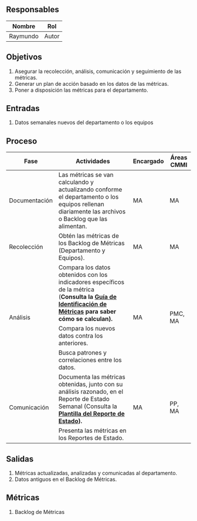 ## Responsables
Nombre     | Rol
-----------|------------------
Raymundo   | Autor

## Objetivos
1. Asegurar la recolección, análisis, comunicación y seguimiento de las métricas.
2. Generar un plan de acción basado en los datos de las métricas.
3. Poner a disposición las métricas para el departamento.

## Entradas
1. Datos semanales nuevos del departamento o los equipos 

## Proceso
<table>
  <thead>
    <tr>
      <th>Fase</th>
      <th>Actividades</th>
      <th>Encargado</th>
      <th>Áreas CMMI</th>
    </tr>
  </thead>
  <tbody>
    <tr>
      <td>Documentación</td>
      <td>Las métricas se van calculando y actualizando conforme el departamento o los equipos rellenan diariamente las archivos o Backlog que las alimentan. </td>
      <td>MA</td>
      <td>MA</td>
    </tr>
    <tr>
      <td>Recolección</td>
      <td>Obtén las métricas de los Backlog de Métricas (Departamento y Equipos). </td>
      <td>MA</td>
      <td>MA</td>
    </tr>
    <tr>
      <td rowspan="3">Análisis</td>
      <td>Compara los datos obtenidos con los indicadores específicos de la métrica 
      <br>(<strong>Consulta la <a href="">Guía de Identificación de Métricas<strong></a> para saber cómo se calculan).</strong></td>
      <td rowspan="3">MA</td>
      <td rowspan="3">PMC, MA</td>
    </tr>
    <tr>
      <td>Compara los nuevos datos contra los anteriores.
      </td>
    </tr>
    <tr>
      <td>Busca patrones y correlaciones entre los datos.</td>
    </tr>
    <tr>
      <td rowspan="3">Comunicación</td>
      <td>Documenta las métricas obtenidas, junto con su análisis razonado, en el Reporte de Estado Semanal (Consulta la <a href="https://drive.google.com/drive/u/1/folders/1XZxtdq3RoWhYY6TDnYhSzn36lIpbwFja"><strong>Plantilla del Reporte de Estado<strong></a>). </td>
      <td rowspan="3">MA</td>
      <td rowspan="3">PP, MA</td>
    </tr>
    <tr>
      <td>Presenta las métricas en los Reportes de Estado.</td>
    </tr>
  </tbody>
</table>

## Salidas
1. Métricas actualizadas, analizadas y comunicadas al departamento.
2. Datos antiguos en el Backlog de Métricas.

## Métricas
1. Backlog de Métricas
